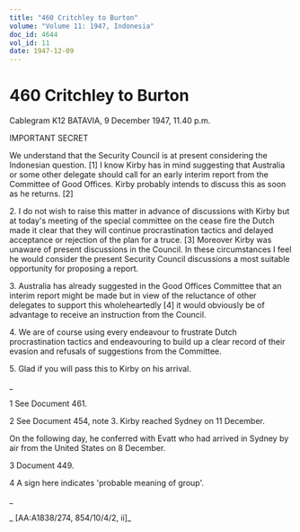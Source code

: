 ```yaml
---
title: "460 Critchley to Burton"
volume: "Volume 11: 1947, Indonesia"
doc_id: 4644
vol_id: 11
date: 1947-12-09
---
```


# 460 Critchley to Burton

Cablegram K12 BATAVIA, 9 December 1947, 11.40 p.m.

IMPORTANT SECRET

We understand that the Security Council is at present considering the Indonesian question. [1] I know Kirby has in mind suggesting that Australia or some other delegate should call for an early interim report from the Committee of Good Offices. Kirby probably intends to discuss this as soon as he returns. [2]

2\. I do not wish to raise this matter in advance of discussions with Kirby but at today's meeting of the special committee on the cease fire the Dutch made it clear that they will continue procrastination tactics and delayed acceptance or rejection of the plan for a truce. [3] Moreover Kirby was unaware of present discussions in the Council. In these circumstances I feel he would consider the present Security Council discussions a most suitable opportunity for proposing a report.

3\. Australia has already suggested in the Good Offices Committee that an interim report might be made but in view of the reluctance of other delegates to support this wholeheartedly [4] it would obviously be of advantage to receive an instruction from the Council.

4\. We are of course using every endeavour to frustrate Dutch procrastination tactics and endeavouring to build up a clear record of their evasion and refusals of suggestions from the Committee.

5\. Glad if you will pass this to Kirby on his arrival.

_

1 See Document 461.

2 See Document 454, note 3. Kirby reached Sydney on 11 December.

On the following day, he conferred with Evatt who had arrived in Sydney by air from the United States on 8 December.

3 Document 449.

4 A sign here indicates 'probable meaning of group'.

_

_ [AA:A1838/274, 854/10/4/2, ii]_
